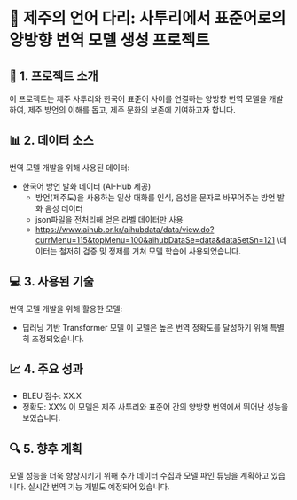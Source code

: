 # 🌊 제주의 언어 다리: 사투리에서 표준어로의 양방향 번역 모델 생성 프로젝트

## 🎯 1. 프로젝트 소개
이 프로젝트는 제주 사투리와 한국어 표준어 사이를 연결하는 양방향 번역 모델을 개발하여, 제주 방언의 이해를 돕고, 제주 문화의 보존에 기여하고자 합니다.

## 📊 2. 데이터 소스
번역 모델 개발을 위해 사용된 데이터:
- 한국어 방언 발화 데이터 (AI-Hub 제공)
  - 방언(제주도)을 사용하는 일상 대화를 인식, 음성을 문자로 바꾸어주는 방언 발화 음성 데이터
  - json파일을 전처리해 얻은 라벨 데이터만 사용
  - https://www.aihub.or.kr/aihubdata/data/view.do?currMenu=115&topMenu=100&aihubDataSe=data&dataSetSn=121
\데이터는 철저히 검증 및 정제를 거쳐 모델 학습에 사용되었습니다.

## 💻 3. 사용된 기술
번역 모델 개발을 위해 활용한 모델:
- 딥러닝 기반 Transformer 모델
이 모델은 높은 번역 정확도를 달성하기 위해 특별히 조정되었습니다.

## 📈 4. 주요 성과
- BLEU 점수: XX.X
- 정확도: XX%
이 모델은 제주 사투리와 표준어 간의 양방향 번역에서 뛰어난 성능을 보였습니다.

## 🔍 5. 향후 계획
모델 성능을 더욱 향상시키기 위해 추가 데이터 수집과 모델 파인 튜닝을 계획하고 있습니다. 실시간 번역 기능 개발도 예정되어 있습니다.
